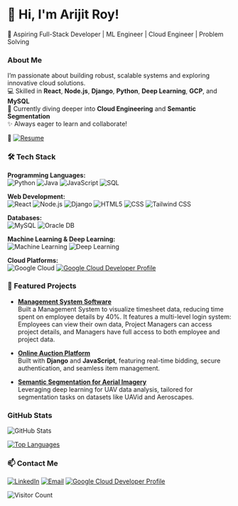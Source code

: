 # 👋 Hi, I'm Arijit Roy!
🚀 Aspiring Full-Stack Developer | ML Engineer | Cloud Engineer | Problem Solving


### About Me
I’m passionate about building robust, scalable systems and exploring innovative cloud solutions.  
💻 Skilled in **React**, **Node.js**, **Django**, **Python**, **Deep Learning**, **GCP**, and **MySQL**  
🌱 Currently diving deeper into **Cloud Engineering** and **Semantic Segmentation**  
✨ Always eager to learn and collaborate!  

📄 [![Resume](https://img.shields.io/badge/Resume-blue?logo=adobeacrobatreader&logoColor=white)](https://drive.google.com/file/d/1DcHR-366orHzFN-DLE_2J_fJo_MuyNQJ/view?usp=sharing)


### 🛠️ Tech Stack

**Programming Languages:**  
![Python](https://img.shields.io/badge/-Python-3776AB?logo=python&logoColor=white)
![Java](https://img.shields.io/badge/-Java-007396?logo=java&logoColor=white)
![JavaScript](https://img.shields.io/badge/-JavaScript-F7DF1E?logo=javascript&logoColor=black)
![SQL](https://img.shields.io/badge/-SQL-336791?logo=postgresql&logoColor=white)

**Web Development:**  
![React](https://img.shields.io/badge/-React-61DAFB?logo=react&logoColor=white)
![Node.js](https://img.shields.io/badge/-Node.js-339933?logo=nodedotjs&logoColor=white)
![Django](https://img.shields.io/badge/-Django-092E20?logo=django&logoColor=white)
![HTML5](https://img.shields.io/badge/-HTML5-E34F26?logo=html5&logoColor=white)
![CSS](https://img.shields.io/badge/-CSS-1572B6?logo=css3&logoColor=white)
![Tailwind CSS](https://img.shields.io/badge/-Tailwind%20CSS-06B6D4?logo=tailwindcss&logoColor=white)

**Databases:**  
![MySQL](https://img.shields.io/badge/-MySQL-4479A1?logo=mysql&logoColor=white)
![Oracle DB](https://img.shields.io/badge/-Oracle%20DB-F80000?logo=oracle&logoColor=white)

**Machine Learning & Deep Learning:**  
![Machine Learning](https://img.shields.io/badge/-Machine%20Learning-102230?logo=googlecolab&logoColor=white)
![Deep Learning](https://img.shields.io/badge/-Deep%20Learning-8E2DE2?logo=tensorflow&logoColor=white)

**Cloud Platforms:**  
![Google Cloud](https://img.shields.io/badge/-GCP-4285F4?logo=googlecloud&logoColor=white)
[![Google Cloud Developer Profile](https://img.shields.io/badge/Google%20Cloud%20Developer%20Profile-4285F4?logo=googlecloud&logoColor=white)](https://www.cloudskillsboost.google/public_profiles/efffe803-89b9-4b4f-b4e1-54fbeef7e2b1)


### 🌟 Featured Projects

- **[Management System Software](https://github.com/ArijitRoy22/Management-System-Software)**  
  Built a Management System to visualize timesheet data, reducing time spent on employee details by 40%. It features a multi-level login system: Employees can view their own data, Project Managers can access project details, and Managers have full access to both employee and project data.

- **[Online Auction Platform](https://github.com/ArijitRoy22/Mini-Project2)**  
  Built with **Django** and **JavaScript**, featuring real-time bidding, secure authentication, and seamless item management.  

- **[Semantic Segmentation for Aerial Imagery](https://github.com/your-repo-link)**  
  Leveraging deep learning for UAV data analysis, tailored for segmentation tasks on datasets like UAVid and Aeroscapes.


### GitHub Stats
![GitHub Stats](https://github-readme-stats.vercel.app/api?username=ArijitRoy22&show_icons=true&theme=radical&hide_title=true)


[![Top Languages](https://github-readme-stats.vercel.app/api/top-langs/?username=ArijitRoy22&layout=compact&theme=radical)](https://github.com/ArijitRoy22)

### 📫 Contact Me
[![LinkedIn](https://img.shields.io/badge/-LinkedIn-blue?logo=linkedin&logoColor=white)](https://www.linkedin.com/in/arijit-roy-/)
[![Email](https://img.shields.io/badge/-Email-D14836?logo=gmail&logoColor=white)](mailto:arijit.roy022@gmail.com)
[![Google Cloud Developer Profile](https://img.shields.io/badge/Google%20Cloud%20Developer%20Profile-4285F4?logo=googlecloud&logoColor=white)](https://www.cloudskillsboost.google/public_profiles/efffe803-89b9-4b4f-b4e1-54fbeef7e2b1)



![Visitor Count](https://komarev.com/ghpvc/?username=ArijitRoy22&color=brightgreen)




